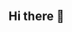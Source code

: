 ## Hi there 👋

<!--
**cozey7/cozey7** is a ✨ _special_ ✨ repository because its `README.md` (this file) appears on your GitHub profile.

Here are some ideas to get you started:

- 🔭 I’m currently working on ...
- 🌱 I’m currently learning ...
- 👯 I’m looking to collaborate on ...
- 🤔 I’m looking for help with ...
- 💬 Ask me about ...
- 📫 How to reach me: ...
- 😄 Pronouns: ...
- ⚡ Fun fact: ...
-->

<p align="center>
  <img src="https://capsule-render.vercel.app/api?type=waving&color=auto&height=300&section=header&text=Hi%20There&fontSize=90" />
</p>

